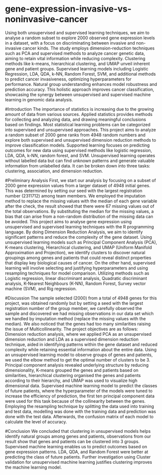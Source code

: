 # gene-expression-invasive-vs-noninvasive-cancer
Using both unsupervised and supervised learning techniques, we aim to analyse a random subset to explore 2000 observed gene expression levels in a dataset, with a focus on discriminating between invasive and non-invasive cancer kinds. The study employs dimension-reduction techniques such as PCA and supervised methods to analyze cancer genetic data, aiming to retain vital information while reducing complexity. Clustering methods like k-means, hierarchical clustering, and UMAP unveil inherent gene and patient groups. Supervised learning models including Logistic Regression, LDA, QDA, k-NN, Random Forest, SVM, and additional methods to predict cancer invasiveness, optimizing hyperparameters for performance. Natural group understanding enhances model robustness and prediction accuracy. This holistic approach improves cancer classification, showcasing the synergy between unsupervised and supervised machine learning in genomic data analysis.

#Introduction
The importance of statistics is increasing due to the growing amount of data from various sources. Applied statistics provides methods for collecting and analyzing data, and drawing meaningful conclusions based on findings. Most statistical learning problems can be categorized into supervised and unsupervised approaches. This project aims to analyze a random subset of 2000 gene ranks from 4948 random numbers and explore both supervised and unsupervised dimension reduction methods to improve classification models. Supported learning focuses on predicting outcomes for new data using supervised methods like logistic regression, LDA, QDA, k-NN, random forest, and SVM. Unsupervised learning operates without labelled data but can find unknown patterns and generate valuable information from unlabelled data. It can be broken down into three tasks: clustering, association, and dimension reduction.

#Preliminary Analysis
First, we start our analysis by focusing on a subset of 2000 gene expression values from a larger dataset of 4948 initial genes. This was determined by setting our seed with the largest registration number (2311712) among team members. We employed the imputation method to replace the missing values with the median of each gene variable after the check, the result showed that there were 67 missing values out of the total observations. By substituting the median for the missing values, a bias that can arise from a non-random distribution of the missing data can be avoided. This project aims to analyse gene expression using unsupervised and supervised learning techniques with the R programming language. By doing Dimension Reduction Analysis, we aim to identify significant patterns and reduce the complexity of the gene dataset. Using unsupervised learning models such as Principal Component Analysis (PCA), K-means clustering, Hierarchical clustering, and UMAP (Uniform Manifold Approximation and Projection), we identify clusters to discover natural groupings among genes and patients that could reveal distinct properties that display key biological causes of cancer. On the other hand, supervised learning will involve selecting and justifying hyperparameters and using resampling techniques for model comparison. Utilizing methods such as Logistic regression, linear discriminant analysis, Quadratic discriminant analysis, K-Nearest Neighbours (K-NN), Random Forest, Survey vector machine (SVM), and Rig regression.

#Discussion
The sample selected (2000) from a total of 4948 genes for this project, was obtained randomly but by setting a seed with the largest registration number of the group member, we carefully observed the sample and discovered we had missing observations in our data set which we handled by imputation method (replace the missing values with the median). We also noticed that the genes had too many similarities raising the issue of Multicollinearity. The project objectives are as follows:
Dimension reduction analysis, where we applied PCA as an unsupervised dimension reduction and LDA as a supervised dimension reduction technique, aided in identifying patterns within the gene dataset and reduced complexity while retaining essential information about the entire data.
Using an unsupervised learning model to observe groups of genes and patients, we used the elbow method to get the optimal number of clusters to be 3. Principal component analysis revealed underlying structure by reducing dimensionality, K-means grouped the genes and patients based on similarities, hierarchical clustering organised the genes and patients according to their hierarchy, and UMAP was used to visualize high dimensional data.
Supervised machine learning model to predict the classes of future patients, where the hyperparameter of the models were tuned to increase the efficiency of prediction, the first ten principal component data were used for this task because of the collinearity between the genes. Employing the resampling technique by splitting the data used into training and test data, modelling was done with the training data and prediction was done with the test data. Afterwards, the confusion matrix of each model to calculate the level of accuracy.

#Conclusion
We concluded that clustering in unsupervised models helps identify natural groups among genes and patients, observations from our result show that genes and patients can be clustered into 3 groups. Supervised machine learning enables us to predict outcomes based on gene expression patterns. LDA, QDA, and Random Forest were better at predicting the class of future patients. Further investigation using Cluster validation for unsupervised machine learning justifies clustering improves the machine learning model.

